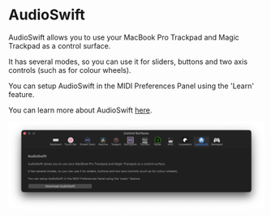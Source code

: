 # AudioSwift

AudioSwift allows you to use your MacBook Pro Trackpad and Magic Trackpad as a control surface.

It has several modes, so you can use it for sliders, buttons and two axis controls (such as for colour wheels).

You can setup AudioSwift in the MIDI Preferences Panel using the 'Learn' feature.

You can learn more about AudioSwift [here](https://audioswiftapp.com/fcp/).

![](../static/controlsurface-audioswift.png)